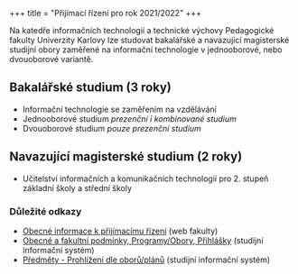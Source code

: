 +++
title = "Přijímací řízení pro rok 2021/2022"
+++

Na katedře informačních technologií a technické výchovy Pedagogické
fakulty Univerzity Karlovy lze studovat bakalářské a navazující
magisterské studijní obory zaměřené na informační technologie v
jednooborové, nebo dvouoborové variantě.


## Bakalářské studium (3 roky)

-  Informační  technologie se zaměřením na vzdělávání
-  Jednooborové studium *prezenční i kombinované studium*
-  Dvouoborové studium *pouze prezenční studium*

## 	Navazující magisterské studium (2 roky)

-  Učitelství informačních a komunikačních technologií pro 2. stupeň základní školy a střední školy

### Důležité odkazy
-   [Obecné informace k přijímacímu řízení](https://pedf.cuni.cz/PEDF-1478.html) (web fakulty)
-   [Obecné a fakultní podmínky, Programy/Obory, Přihlášky](https://is.cuni.cz/studium/prijimacky/index.php) (studijní informační systém)
-   [Předměty - Prohlížení dle oborů/plánů](https://is.cuni.cz/studium/predmety/index.php?do=prohl&oborplan=&fak=11410&druh=&obor_mode=text&obor=) (studijní informační systém)




 



